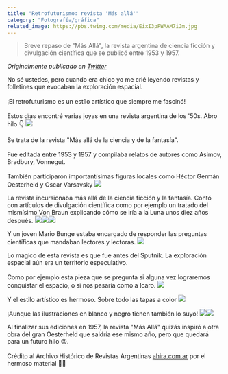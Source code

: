 ```yaml
---
title: "Retrofuturismo: revista 'Más allá'"
category: "Fotografía/gráfica"
related_image: https://pbs.twimg.com/media/EixI3pFWAAM7iJm.jpg
---
```

> Breve repaso de "Más Allá", la revista argentina de ciencia ficción y divulgación científica que se publicó entre 1953 y 1957.

*Originalmente publicado en [Twitter](https://twitter.com/guidodecaso/status/1309505603572846593)*

<div class="card-tweets" dir="auto">
    <p>No sé ustedes, pero cuando era chico yo me crié leyendo revistas y folletines que evocaban la exploración espacial. <br />
<br />
¡El retrofuturismo es un estílo artístico que siempre me fascinó!<br />
<br />
Estos días encontré varias joyas en una revista argentina de los '50s. Abro hilo 👇 <span class="entity-image"><a href="https://pbs.twimg.com/media/EixI3pFWAAM7iJm.jpg" target="_blank"><img src="https://pbs.twimg.com/media/EixI3pFWAAM7iJm.jpg"></a></span></p>
    <p>Se trata de la revista "Más allá de la ciencia y de la fantasía".<br />
<br />
Fue editada entre 1953 y 1957 y compilaba relatos de autores como Asimov, Bradbury, Vonnegut. <br />
<br />
También participaron importantísimas figuras locales como Héctor Germán Oesterheld y Oscar Varsavsky <span class="entity-image"><a href="https://pbs.twimg.com/media/EixJXGCXsAE0ZBx.jpg" target="_blank"><img src="https://pbs.twimg.com/media/EixJXGCXsAE0ZBx.jpg"></a></span></p>
    <p>La revista incursionaba más allá de la ciencia ficción y la fantasía. Contó con artículos de divulgación científica como por ejemplo un tratado del mismísimo Von Braun explicando cómo se iría a la Luna unos diez años después. <span class="row justify-content-center entity-multiple-3"><span class="col-md-6"><span class="entity-image"><a href="https://pbs.twimg.com/media/EixJz7cWsAMJFFQ.jpg" target="_blank"><img src="https://pbs.twimg.com/media/EixJz7cWsAMJFFQ.jpg"></a></span></span><span class="col-md-6"><span class="entity-image"><a href="https://pbs.twimg.com/media/EixKlenX0AAazcu.jpg" target="_blank"><img src="https://pbs.twimg.com/media/EixKlenX0AAazcu.jpg"></a></span></span><span class="col-md-6"><span class="entity-image"><a href="https://pbs.twimg.com/media/EixKl-eXsAAPE5A.jpg" target="_blank"><img src="https://pbs.twimg.com/media/EixKl-eXsAAPE5A.jpg"></a></span></span></span></p>
    <p>Y un joven Mario Bunge estaba encargado de responder las preguntas científicas que mandaban lectores y lectoras. <span class="entity-image"><a href="https://pbs.twimg.com/media/EixLmE4XkAQYdOE.jpg" target="_blank"><img src="https://pbs.twimg.com/media/EixLmE4XkAQYdOE.jpg"></a></span></p>
    <p>Lo mágico de esta revista es que fue antes del Sputnik. La exploración espacial aún era un territorio especulativo.<br />
<br />
Como por ejemplo esta pieza que se pregunta si alguna vez lograremos conquistar el espacio, o si nos pasaría como a Icaro. <span class="entity-image"><a href="https://pbs.twimg.com/media/EixKZe2WAAAyu76.jpg" target="_blank"><img src="https://pbs.twimg.com/media/EixKZe2WAAAyu76.jpg"></a></span></p>
    <p>Y el estilo artístico es hermoso. Sobre todo las tapas a color <span class="entity-image"><a href="https://pbs.twimg.com/media/EixKgqPXgAA88FU.jpg" target="_blank"><img src="https://pbs.twimg.com/media/EixKgqPXgAA88FU.jpg"></a></span></p>
    <p>¡Aunque las ilustraciones en blanco y negro tienen también lo suyo! <span class="row justify-content-center entity-multiple-2"><span class="col-md-6"><span class="entity-image"><a href="https://pbs.twimg.com/media/EixKrEVWAA07EtC.jpg" target="_blank"><img src="https://pbs.twimg.com/media/EixKrEVWAA07EtC.jpg"></a></span></span><span class="col-md-6"><span class="entity-image"><a href="https://pbs.twimg.com/media/EixKshRWkAYNIMk.jpg" target="_blank"><img src="https://pbs.twimg.com/media/EixKshRWkAYNIMk.jpg"></a></span></span></span></p>
    <p>Al finalizar sus ediciones en 1957, la revista "Más Allá" quizás inspiró a otra obra del gran Oesterheld que saldría ese mismo año, pero que quedará para un futuro hilo 😉.<br />
<br />
Crédito al Archivo Histórico de Revistas Argentinas <a class="entity-url" data-preview="true" href="https://ahira.com.ar/">ahira.com.ar</a> por el hermoso material 👏🚀</p>
    <p><a class="entity-mention entity-mention-first" href="https://twitter.com/threadreaderapp"></a></p>
</div>

